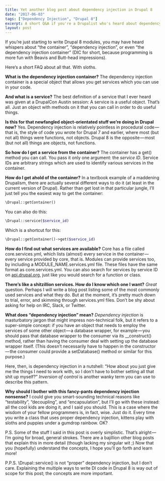 ```yaml
---
title: Yet another blog post about dependency injection in Drupal 8
date: "2017-06-03"
tags: ["Dependency Injection", "Drupal 8"]
excerpt: A short Q&A if you're a Drupalist who's heard about dependency injection, but you don't know what that means.
layout: post
---
```

If you’re just starting to write Drupal 8 modules, you may have heard whispers about “the container”, “dependency injection”, or even “the dependency injection container” (DIC for short, because programming is more fun with Beavis and Butt-head impressions).

Here‘s a short FAQ about all that. With sloths.

**What is the dependency injection container?**
The dependency injection container is a special object that allows you get services which you can use in your code.

**And what is a service?**
The best definition of a service that I ever heard was given at a DrupalCon Austin session: A service is a useful object. That’s all. Just an object with methods on it that you can call in order to do useful things.

**Is this for that newfangled object-orientated stuff we’re doing in Drupal now?**
Yes. Dependency injection is relatively pointless in procedural code — that is, the style of code you wrote for Drupal 7 and earlier, where most (but not all) things were functions, not objects. Drupal 8 is the opposite — most (but not all) things are objects, not functions.

**So how do I get a service from the container?**
The container has a get() method you can call. You pass it only one argument: the *service ID*. Service IDs are arbitrary strings which are used to identify various services in the container.

**How do I get ahold of the container?**
In a textbook example of a maddening Drupalism, there are actually several different ways to do it (at least in the current version of Drupal). Rather than get lost in that particular jungle, I’ll just tell you the easiest way to get the container:

```php
\Drupal::getContainer()
```

You can also do this:

```php
\Drupal::service($service_id)
```

Which is a shortcut for this:

```php
\Drupal::getContainer()->get($service_id)
```

**How do I find out what services are available?**
Core has a file called core.services.yml, which lists (almost) every service in the container — every service provided by core, that is. Modules can provide services too, by including a MODULE_NAME.services.yml file. These files have the same format as core.services.yml. You can also search for services by service ID on [api.drupal.org](https://api.drupal.org/api/drupal), just like you would search for a function or class.

**There’s like a shitzillion services. How do I know which one I want?**
*Great* question. Perhaps I will write a blog post listing some of the most commonly used services and what they do. But at the moment, it’s pretty much down to trial, error, and skimming through services.yml files. Don’t be shy about asking for help on IRC, Slack, or Twitter.

**What does “dependency injection” mean?**
*Dependency injection* is masturbatory jargon that might impress non-technical folk, but it refers to a super-simple concept: if you have an object that needs to employ the services of some other object — a database wrapper, for example — you should pass that database wrapper to the consumer via its __construct() method, rather than having the consumer deal with setting up the database wrapper itself. (This doesn’t necessarily have to happen in the constructor — the consumer could provide a setDatabase() method or similar for this purpose.)

Here, then, is dependency injection in a nutshell: “How about you just give me the things I need to work with, so I don’t have to bother setting all that shit up myself?” *Inversion of control* is another wanky term you can use to describe this pattern.

**Why should I bother with this fancy-pants dependency injection nonsense?**
I could give you smart-sounding technical reasons like “testability”, “decoupling”, and “encapsulation”, but I’ll go with these instead: all the cool kids are doing it, and I said you should. This is a case where the wisdom of your fellow programmers is, in fact, wise. Just do it. Every time you write a class that uses proper dependency injection, kittens play with sloths and puppies under a gumdrop rainbow. OK?

P.S. Some of the stuff I said in this post is overly simplistic. That’s alright — I’m going for broad, general strokes. There are a bajillion other blog posts that explain this in more detail (though lacking my singular wit ;) Now that you (hopefully) understand the concepts, I hope you’ll go forth and learn more!

P.P.S. \Drupal::service() is not “proper” dependency injection, but I don’t care. Explaining the multiple ways to write DI code in Drupal 8 is way out of scope for this post; the concepts are more important.
